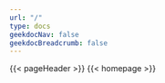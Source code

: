 ```yaml
---
url: "/"
type: docs
geekdocNav: false
geekdocBreadcrumb: false
---
```


{{< pageHeader >}}
{{< homepage >}}
